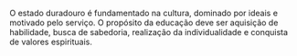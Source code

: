 ﻿O estado duradouro é fundamentado na cultura, dominado por ideais e motivado pelo serviço. O propósito da educação deve ser aquisição de habilidade, busca de sabedoria, realização da individualidade e conquista de valores espirituais.